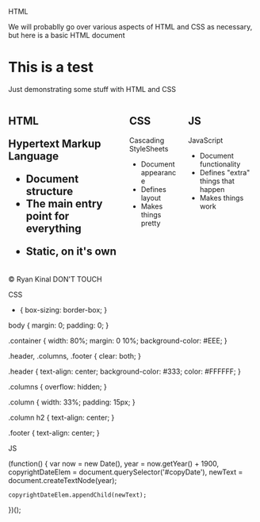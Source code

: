 HTML

We will probablly go over various aspects of HTML and CSS as necessary, but here is a basic HTML document

  <!DOCTYPE html>
  <html lang="en">
  <head>
  	<title>This goes in the browser tab</title>
  	<link rel="stylesheet" type="text/css" href="style.css">
  </head>
  <body>
  	<div class="container">
  		<div class="header">
  			<h1>This is a test</h1>
  			<p>Just demonstrating some stuff with HTML and CSS</p>
  		</div>
  		<div class="columns">
  			<div class="column">
  				<h2>HTML</p>
  				<p>Hypertext Markup Language</p>
  				<ul>
  					<li>Document structure</li>
  					<li>The main entry point for everything</p>
  					<li>Static, on it's own</li>
  				</ul>
  			</div>
  			<div class="column">
  				<h2>CSS</h2>
  				<p>Cascading StyleSheets</p>
  				<ul>
  					<li>Document appearance</li>
  					<li>Defines layout</li>
  					<li>Makes things pretty</li>
  				</ul>
  			</div>
  			<div class="column">
  				<h2>JS</h2>
  				<p>JavaScript</p>
  				<ul>
  					<li>Document functionality</li>
  					<li>Defines &quot;extra&quot; things that happen</li>
  					<li>Makes things work</li>
  				</ul>
  			</div>
  		</div>
  		<div class="footer">
  			<p>&copy; Ryan Kinal DON'T TOUCH</p>
  		</div>
  	</div>
  	<script type="text/javscript" src="script.js"></script>
  </body>
  </html>
  
CSS

  * {
  	box-sizing: border-box;
  }
  
  body {
  	margin: 0;
  	padding: 0;
  }
  
  .container {
  	width: 80%;
  	margin: 0 10%;
  	background-color: #EEE;
  }
  
  .header,
  .columns,
  .footer {
  	clear: both;
  }
  
  .header {
  	text-align: center;
  	background-color: #333;
  	color: #FFFFFF;
  }
  
  .columns {
  	overflow: hidden;
  }
  
  .column {
  	width: 33%;
  	padding: 15px;
  }
  
  .column h2 {
  	text-align: center;
  }
  
  .footer {
  	text-align: center;
  }
  
JS

  (function() {
  	var now = new Date(),
  		year = now.getYear() + 1900,
  		copyrightDateElem = document.querySelector('#copyDate'),
  		newText = document.createTextNode(year);
  
  	copyrightDateElem.appendChild(newText);
  })();